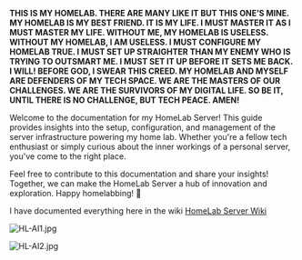 **THIS IS MY HOMELAB. THERE ARE MANY LIKE IT BUT THIS ONE’S MINE. MY HOMELAB IS MY BEST FRIEND. IT IS MY LIFE. I MUST MASTER IT AS I MUST MASTER MY LIFE. WITHOUT ME, MY HOMELAB IS USELESS. WITHOUT MY HOMELAB, I AM USELESS. I MUST CONFIGURE MY HOMELAB TRUE. I MUST SET UP STRAIGHTER THAN MY ENEMY WHO IS TRYING TO OUTSMART ME. I MUST SET IT UP BEFORE IT SETS ME BACK. I WILL! BEFORE GOD, I SWEAR THIS CREED. MY HOMELAB AND MYSELF ARE DEFENDERS OF MY TECH SPACE. WE ARE THE MASTERS OF OUR CHALLENGES. WE ARE THE SURVIVORS OF MY DIGITAL LIFE. SO BE IT, UNTIL THERE IS NO CHALLENGE, BUT TECH PEACE. AMEN!**

Welcome to the documentation for my HomeLab Server! This guide provides insights into the setup, configuration, and management of the server infrastructure powering my home lab. Whether you're a fellow tech enthusiast or simply curious about the inner workings of a personal server, you've come to the right place. 

Feel free to contribute to this documentation and share your insights! Together, we can make the HomeLab Server a hub of innovation and exploration. Happy homelabbing! 🚀

I have documented everything here in the wiki [HomeLab Server Wiki](https://github.com/zerneo85/Homelab-Configuration-Documentation/wiki)

![HL-AI1.jpg](https://github.com/zerneo85/Homelab-Configuration-Documentation/blob/main/images/HL-AI1.jpg)

![HL-AI2.jpg](https://github.com/zerneo85/Homelab-Configuration-Documentation/blob/main/images/HL-AI2.jpg)